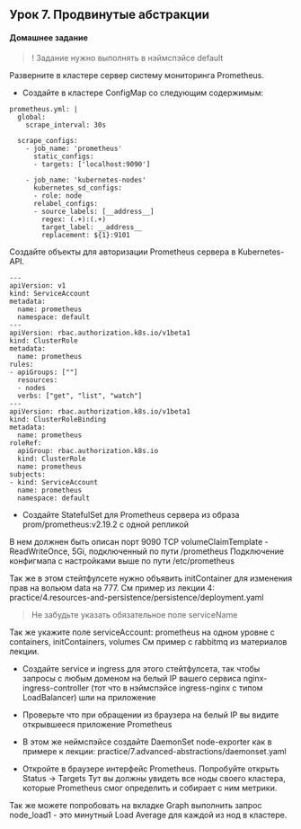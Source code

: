 ## Урок 7. Продвинутые абстракции
#### Домашнее задание

 >  ! Задание нужно выполнять в нэймспэйсе default

Разверните в кластере сервер системy мониторинга Prometheus.

 * Создайте в кластере ConfigMap со следующим содержимым:

```
prometheus.yml: |
  global:
    scrape_interval: 30s
    
  scrape_configs:
    - job_name: 'prometheus'
      static_configs:
      - targets: ['localhost:9090']

    - job_name: 'kubernetes-nodes'
      kubernetes_sd_configs:
      - role: node
      relabel_configs:
      - source_labels: [__address__]
        regex: (.+):(.+)
        target_label: __address__
        replacement: ${1}:9101
```

Создайте объекты для авторизации Prometheus сервера в Kubernetes-API.
```
---
apiVersion: v1
kind: ServiceAccount
metadata:
  name: prometheus
  namespace: default
---
apiVersion: rbac.authorization.k8s.io/v1beta1
kind: ClusterRole
metadata:
  name: prometheus
rules:
- apiGroups: [""]
  resources:
  - nodes
  verbs: ["get", "list", "watch"]
---  
apiVersion: rbac.authorization.k8s.io/v1beta1
kind: ClusterRoleBinding
metadata:
  name: prometheus
roleRef:
  apiGroup: rbac.authorization.k8s.io
  kind: ClusterRole
  name: prometheus
subjects:
- kind: ServiceAccount
  name: prometheus
  namespace: default
```
   * Создайте StatefulSet для Prometheus сервера из образа prom/prometheus:v2.19.2 с одной репликой

В нем должнен быть описан порт 9090 TCP volumeClaimTemplate - ReadWriteOnce, 5Gi, подключенный по пути /prometheus Подключение конфигмапа с настройками выше по пути /etc/prometheus

Так же в этом стейтфулсете нужно объявить initContainer для изменения прав на вольюм data на 777. См пример из лекции 4: practice/4.resources-and-persistence/persistence/deployment.yaml

 >  Не забудьте указать обязательное поле serviceName

Так же укажите поле serviceAccount: prometheus на одном уровне с containers, initContainers, volumes См пример с rabbitmq из материалов лекции.

  *  Создайте service и ingress для этого стейтфулсета, так чтобы запросы с любым доменом на белый IP вашего сервиса nginx-ingress-controller (тот что в нэймспэйсе ingress-nginx с типом LoadBalancer) шли на приложение

  *  Проверьте что при обращении из браузера на белый IP вы видите открывшееся приложение Prometheus

  *  В этом же неймспэйсе создайте DaemonSet node-exporter как в примере к лекции: practice/7.advanced-abstractions/daemonset.yaml

  *  Откройте в браузере интерфейс Prometheus. Попробуйте открыть Status -> Targets Тут вы должны увидеть все ноды своего кластера, которые Prometheus смог определить и собирает с ним метрики.

Так же можете попробовать на вкладке Graph выполнить запрос node_load1 - это минутный Load Average для каждой из нод в кластере.
